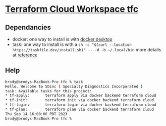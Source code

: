 # [Terraform Cloud Workspace tfc](https://app.terraform.io/app/sdinc/workspaces/tfc)

## Dependancies

* docker: one way to install is with [docker desktop](https://www.docker.com/products/docker-desktop/) 
* task: one way to install is with a ```sh -c "$(curl --location https://taskfile.dev/install.sh)" -- -d -b ~/.local/bin``` more details at [reference](https://taskfile.dev/installation/#get-the-binary)


## Help

```bash
brody@brodys-MacBook-Pro tfc % task
Hello, Welcome to SDinc ( Specialty Diagnostics Incorporated )
task: Available tasks for this project:
* tf-apply:       terraform apply via docker backend terraform cloud
* tf-init:        terraform init via docker backend terraform cloud
* tf-login:       terraform login via docker backend terraform cloud
* tf-plan:        terraform plan via docker backend terraform cloud
Thu Sep 14 16:08:06 PDT 2023
brody@brodys-MacBook-Pro tfc % 
```